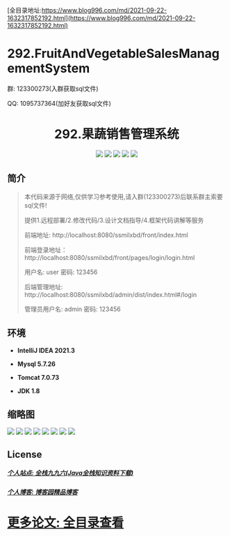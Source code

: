 [全目录地址:https://www.blog996.com/md/2021-09-22-1632317852192.html](https://www.blog996.com/md/2021-09-22-1632317852192.html)
# 292.FruitAndVegetableSalesManagementSystem

<p>群: 123300273(入群获取sql文件)</p>
<p>QQ: 1095737364(加好友获取sql文件)</p>

<p><h1 align="center">292.果蔬销售管理系统</h1></p>



<p align="center">
	<img src="https://img.shields.io/badge/jdk-1.8-orange.svg"/>
    <img src="https://img.shields.io/badge/spring-5.x-lightgrey.svg"/>
    <img src="https://img.shields.io/badge/springmvc-3.x-blue.svg"/>
    <img src="https://img.shields.io/badge/mybatis-5.x-yellow.svg"/>
    <img src="https://img.shields.io/badge/vue-5.x-yellow.svg"/>
</p>

## 简介

> 本代码来源于网络,仅供学习参考使用,请入群(123300273)后联系群主索要sql文件!
>
> 提供1.远程部署/2.修改代码/3.设计文档指导/4.框架代码讲解等服务
> 
> 前端地址: http://localhost:8080/ssmilxbd/front/index.html
>
> 前端登录地址：http://localhost:8080/ssmilxbd/front/pages/login/login.html
>
> 用户名: user   密码: 123456
> 
> 后端管理地址: http://localhost:8080/ssmilxbd/admin/dist/index.html#/login
>
> 管理员用户名: admin   密码: 123456
>


## 环境

- <b>IntelliJ IDEA 2021.3</b>

- <b>Mysql 5.7.26</b>

- <b>Tomcat 7.0.73</b>

- <b>JDK 1.8</b>





## 缩略图

![](https://img2023.cnblogs.com/blog/588112/202310/588112-20231025161417003-753669599.png)
![](https://img2023.cnblogs.com/blog/588112/202310/588112-20231025161453202-1687765938.png)
![](https://img2023.cnblogs.com/blog/588112/202310/588112-20231025161622620-1067635975.png)
![](https://img2023.cnblogs.com/blog/588112/202310/588112-20231025161630463-1723410512.png)
![](https://img2023.cnblogs.com/blog/588112/202310/588112-20231025161636781-460794835.png)
![](https://img2023.cnblogs.com/blog/588112/202310/588112-20231025161640967-345513908.png)
![](https://img2023.cnblogs.com/blog/588112/202310/588112-20231025161659777-347122579.png)
![](https://img2023.cnblogs.com/blog/588112/202310/588112-20231025161708756-2009360982.png)






## License

##### [个人站点: 全栈九九六(Java全栈知识资料下载)](https://www.blog996.com/)
##### [个人博客: 博客园精品博客](https://www.cnblogs.com/yysbolg/)
# [更多论文: 全目录查看](https://www.blog996.com/md/2021-09-22-1632317852192.html)


